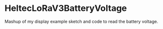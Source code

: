 # HeltecLoRaV3BatteryVoltage
Mashup of my display example sketch and code to read the battery voltage.

